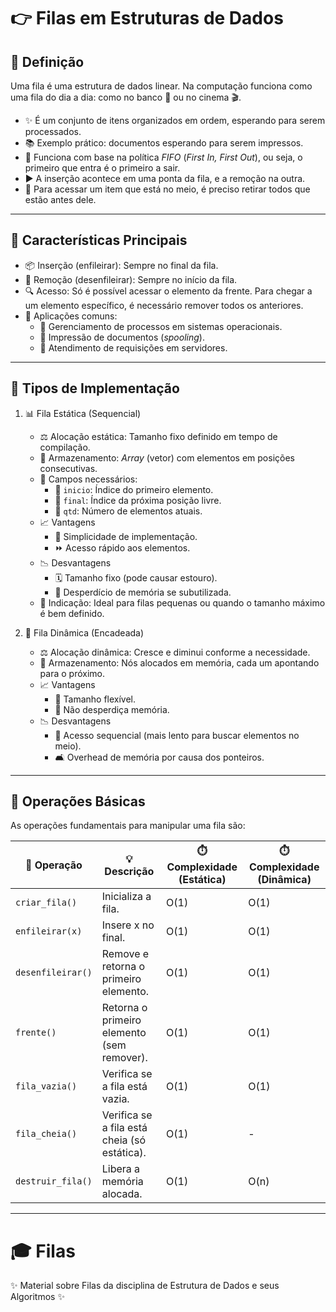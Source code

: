 # 👉 Filas em Estruturas de Dados

## 🔹 Definição

Uma fila é uma estrutura de dados linear. Na computação funciona como uma fila do dia a dia: como no banco 🏦 ou no cinema 🎬.

- ✨ É um conjunto de itens organizados em ordem, esperando para serem processados.
- 📚 Exemplo prático: documentos esperando para serem impressos.
- 🔄 Funciona com base na política _FIFO_ (_First In, First Out_), ou seja, o primeiro que entra é o primeiro a sair.
- ▶️ A inserção acontece em uma ponta da fila, e a remoção na outra.
- 🔀 Para acessar um item que está no meio, é preciso retirar todos que estão antes dele.

---

## 🔹 Características Principais

- 📦 Inserção (enfileirar): Sempre no final da fila.
- 🔄 Remoção (desenfileirar): Sempre no início da fila.
- 🔍 Acesso: Só é possível acessar o elemento da frente. Para chegar a um elemento específico, é necessário remover todos os anteriores.
- 🔢 Aplicações comuns:
  - 📅 Gerenciamento de processos em sistemas operacionais.
  - 📰 Impressão de documentos (_spooling_).
  - 🏢 Atendimento de requisições em servidores.

---

## 🔹 Tipos de Implementação

1. 📊 Fila Estática (Sequencial)
    - ⚖️ Alocação estática: Tamanho fixo definido em tempo de compilação.
    - 🧵 Armazenamento: _Array_ (vetor) com elementos em posições consecutivas.
    - 🔹 Campos necessários:
        - 🔹 `inicio`: Índice do primeiro elemento.
        - 🔹 `final`: Índice da próxima posição livre.
        - 🔹 `qtd`: Número de elementos atuais.
    - 📈 Vantagens
        - 🔄 Simplicidade de implementação.
        - ⏩ Acesso rápido aos elementos.
    - 📉 Desvantagens
        - 🗓️ Tamanho fixo (pode causar estouro).
        - 💸 Desperdício de memória se subutilizada.
    - 🔢 Indicação: Ideal para filas pequenas ou quando o tamanho máximo é bem definido.

2. 🔰 Fila Dinâmica (Encadeada)
    - ⚖️ Alocação dinâmica: Cresce e diminui conforme a necessidade.
    - 🔗 Armazenamento: Nós alocados em memória, cada um apontando para o próximo.
    - 📈 Vantagens
        - 💪 Tamanho flexível.
        - 🤞 Não desperdiça memória.
    - 📉 Desvantagens
        - 🔄 Acesso sequencial (mais lento para buscar elementos no meio).
        - 🛋️ Overhead de memória por causa dos ponteiros.

--- 

## 🔹 Operações Básicas

As operações fundamentais para manipular uma fila são:

| 🔢 **Operação**         | 💡 **Descrição**                                        | ⏱️ **Complexidade (Estática)** | ⏱️ **Complexidade (Dinâmica)** |
|----------------------|------------------------------------------------------|-----------------------------|-----------------------------|
| `criar_fila()`       | Inicializa a fila.                                   | O(1)                        | O(1)                        |
| `enfileirar(x)`      | Insere x no final.                                   | O(1)                        | O(1)                        |
| `desenfileirar()`    | Remove e retorna o primeiro elemento.                | O(1)                        | O(1)                        |
| `frente()`           | Retorna o primeiro elemento (sem remover).           | O(1)                        | O(1)                        |
| `fila_vazia()`       | Verifica se a fila está vazia.                       | O(1)                        | O(1)                        |
| `fila_cheia()`       | Verifica se a fila está cheia (só estática).         | O(1)                        | -                           |
| `destruir_fila()`    | Libera a memória alocada.                            | O(1)                        | O(n)                        |

---

# 🎓 Filas

✨ Material sobre Filas da disciplina de Estrutura de Dados e seus Algoritmos ✨
